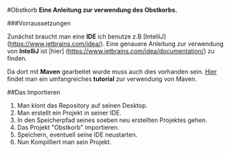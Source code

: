 #Obstkorb
__Eine Anleitung zur verwendung des Obstkorbs.__


###Vorraussetzungen

Zunächst braucht man eine __IDE__ ich benutze z.B [IntelliJ] (https://www.jetbrains.com/idea/).
Eine genauere Anleitung zur verwendung von __IntelliJ__ ist [hier] (https://www.jetbrains.com/idea/documentation/) zu finden.


Da dort mit __Maven__ gearbeitet wurde muss auch dies vorhanden sein.
[Hier](https://maven.apache.org/guides/getting-started/index.html) findet man ein umfangreiches __tutorial__ zur verwendung von Maven.

##Das Importieren
1. Man klont das Repository auf seinen Desktop.
2. Man erstellt ein Projekt in seiner IDE.
3. In den Speicherpfad seines soeben neu erstellten Projektes gehen.
4. Das Projekt "Obstkorb" importieren.
5. Speichern, eventuell seine IDE neustarten.
6. Nun Kompilliert man sein Projekt.
